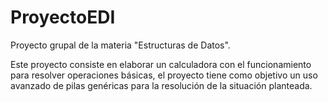 # ProyectoEDI
Proyecto grupal de la materia "Estructuras de Datos". 

Este proyecto consiste en elaborar un calculadora con el funcionamiento para resolver operaciones básicas, el proyecto tiene como objetivo un uso avanzado de pilas genéricas para la resolución de la situación planteada.

